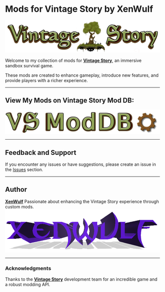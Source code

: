 # Mods for Vintage Story by XenWulf

[![Vintage Story Logo](./assets/vintage-story-logo.png)](https://www.vintagestory.at/)

Welcome to my collection of mods for [**Vintage Story**](https://www.vintagestory.at/), an immersive sandbox survival game. 

These mods are created to enhance gameplay, introduce new features, and provide players with a richer experience.

---

## View My Mods on Vintage Story Mod DB: 
[![Vintage Story Logo](./assets/vsmoddb-logo-s.png)](https://mods.vintagestory.at/list/mod?userid=257617)

---

## Feedback and Support

If you encounter any issues or have suggestions, please create an issue in the [Issues](https://github.com/VSmods/issues) section. 

---

## Author

[**XenWulf**](https://www.vintagestory.at/profile/257617-xenwulf/)
Passionate about enhancing the Vintage Story experience through custom mods.
[![XenWulf Logo](./assets/xenwulf-logo.png)](https://www.vintagestory.at/profile/257617-xenwulf/)  

---

### Acknowledgments
Thanks to the [**Vintage Story**](https://www.vintagestory.at/) development team for an incredible game and a robust modding API.
